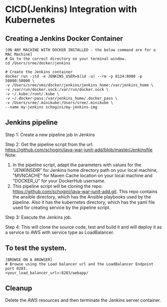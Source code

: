 # CICD(Jenkins) Integration with Kubernetes

## Creating a Jenkins Docker Container

```
[ON ANY MACHINE WITH DOCKER INSTALLED - the below command are for a MAC Machine]
# Go to the correct directory on your terminal window.
cd /Users/sree/docker/jenkins

# Create the Jenkins container
docker run -itd -e JENKINS_USER=$(id -u) --rm -p 8124:8080 -p 50000:50000 \
-v /Users/sree/vms/docker/jenkins/jenkins_home:/var/jenkins_home \
-v /var/run/docker.sock:/var/run/docker.sock \
-v ~/.kube:/root/.kube \
-v ~/.docker-pass:/var/jenkins_home/.docker_pass \
-v /Users/sree/.minikube:/Users/sree/.minikube \
--name my-jenkins schogini/my-jenkins-img
```

## Jenkins pipeline

Step 1: Create a new pipeline job in Jenkins

Step 2: Get the pipeline script from the url: https://github.com/schogini/java-war-junit-add/blob/master/Jenkinsfile
Note:
1. In the pipeline script, adapt the parameters with values for the "JENKINSDIR" for Jenkins home directory path on your local machine, "MVNCACHE" for Maven Cache location on your local machine and "DOCKER_U" for your DockerHub username.
2. This pipeline script will be cloning the repo: https://github.com/schogini/java-war-junit-add.git. This repo contains the ansible directory, which has the Ansible playbooks used by the pipeline. Also it has the kubernetes directory, which has the yaml file used for creating service by the pipeline script.

Step 3: Execute the Jenkins job.

Step 4: This will clone the source code, test and build it and will deploy it as a service to AWS with service type as LoadBalancer.

## To test the system.

```
[BROWSE ON A BROWSER]
# Browse using the Load balancer url and the LoadBalancer Endpoint port 8283.
<your_load_balancer_url>:8283/webapp/
```

## Cleanup

Delete the AWS resources and then terminate the Jenkins server container.
